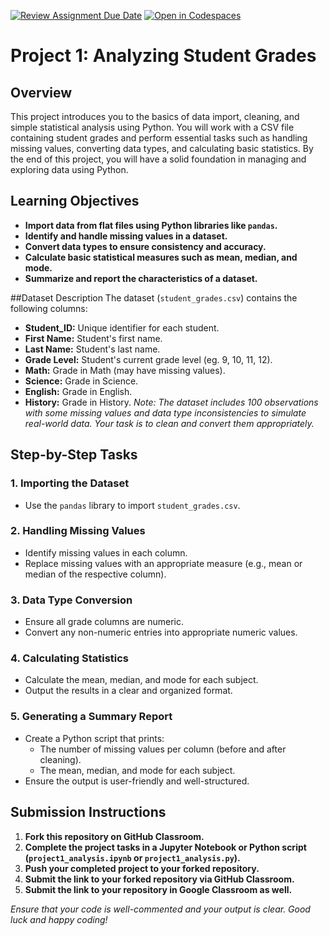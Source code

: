 [![Review Assignment Due Date](https://classroom.github.com/assets/deadline-readme-button-22041afd0340ce965d47ae6ef1cefeee28c7c493a6346c4f15d667ab976d596c.svg)](https://classroom.github.com/a/UAZ7c9Cm)
[![Open in Codespaces](https://classroom.github.com/assets/launch-codespace-2972f46106e565e64193e422d61a12cf1da4916b45550586e14ef0a7c637dd04.svg)](https://classroom.github.com/open-in-codespaces?assignment_repo_id=18273970)
# Project 1: Analyzing Student Grades

## Overview
This project introduces you to the basics of data import, cleaning, and simple statistical analysis using Python. You will work with a CSV file containing student grades and perform essential tasks such as handling missing values, converting data types, and calculating basic statistics. By the end of this project, you will have a solid foundation in managing and exploring data using Python.

## Learning Objectives
- **Import data from flat files using Python libraries like `pandas`.**
- **Identify and handle missing values in a dataset.**
- **Convert data types to ensure consistency and accuracy.**
- **Calculate basic statistical measures such as mean, median, and mode.**
- **Summarize and report the characteristics of a dataset.**

##Dataset Description
The dataset (`student_grades.csv`) contains the following columns:
- **Student_ID:** Unique identifier for each student.
- **First Name:** Student's first name.
- **Last Name:** Student's last name.
- **Grade Level:** Student's current grade level (eg. 9, 10, 11, 12).
- **Math:** Grade in Math (may have missing values).
- **Science:** Grade in Science.
- **English:** Grade in English.
- **History:** Grade in History.
*Note: The dataset includes 100 observations with some missing values and data type inconsistencies to simulate real-world data. Your task is to clean and convert them appropriately.*

## Step-by-Step Tasks

### 1. Importing the Dataset
- Use the `pandas` library to import `student_grades.csv`.

### 2. Handling Missing Values
- Identify missing values in each column.
- Replace missing values with an appropriate measure (e.g., mean or median of the respective column).

### 3. Data Type Conversion
- Ensure all grade columns are numeric.
- Convert any non-numeric entries into appropriate numeric values.

### 4. Calculating Statistics
- Calculate the mean, median, and mode for each subject.
- Output the results in a clear and organized format.

### 5. Generating a Summary Report
- Create a Python script that prints:
  - The number of missing values per column (before and after cleaning).
  - The mean, median, and mode for each subject.
- Ensure the output is user-friendly and well-structured.

## Submission Instructions
1. **Fork this repository on GitHub Classroom.**
2. **Complete the project tasks in a Jupyter Notebook or Python script (`project1_analysis.ipynb` or `project1_analysis.py`).**
3. **Push your completed project to your forked repository.**
4. **Submit the link to your forked repository via GitHub Classroom.**
5. **Submit the link to your repository in Google Classroom as well.**

*Ensure that your code is well-commented and your output is clear. Good luck and happy coding!*
